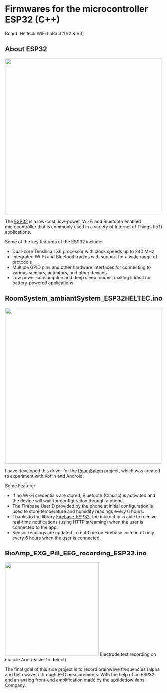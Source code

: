 # Firmwares for the microcontroller ESP32 (C++)
Board: Helteck WiFi LoRa 32(V2 & V3)

## About ESP32
<img src="https://user-images.githubusercontent.com/21226834/235464446-6779fa98-fdd9-4564-8f1c-ca7764851655.png" width="500">

The [ESP32](https://www.espressif.com/en/products/socs/esp32) is a low-cost, low-power, Wi-Fi and Bluetooth enabled microcontroller that is commonly used in a variety of Internet of Things (IoT) applications.

Some of the key features of the ESP32 include:

- Dual-core Tensilica LX6 processor with clock speeds up to 240 MHz
- Integrated Wi-Fi and Bluetooth radios with support for a wide range of protocols
- Multiple GPIO pins and other hardware interfaces for connecting to various sensors, actuators, and other devices
- Low power consumption and deep sleep modes, making it ideal for battery-powered applications

## RoomSystem_ambiantSystem_ESP32HELTEC.ino
<img src="https://user-images.githubusercontent.com/21226834/235457033-428f8851-c87e-459a-891a-dc784a094a4d.jpg" width="500">

I have developed this driver for the [RoomSytem](https://github.com/MattAzerty/RoomSystem) project, which was created to experiment with Kotlin and Android.

Some Feature:
- If no Wi-Fi credentials are stored, Bluetooth (Classic) is activated and the device will wait for configuration through a phone.
- The Firebase UserID provided by the phone at initial configuration is used to store temperature and humidity readings every 6 hours.
- Thanks to the library [Firebase-ESP32](https://github.com/mobizt/Firebase-ESP32), the microchip is able to receive real-time notifications (using HTTP streaming) when the user is connected to the app.
- Sensor readings are updated in real-time on Firebase instead of only every 6 hours when the user is connected.

## BioAmp_EXG_Pill_EEG_recording_ESP32.ino
<img src="https://user-images.githubusercontent.com/21226834/235460151-26c4f648-89e7-479d-8dcf-a0b71a80d0a8.jpg" height="300">
Electrode test recording on muscle Arm (easier to detect)


The final goal of this side project is to record brainwave frequencies (alpha and beta waves) through EEG measurements.
With the help of an ESP32 and [an analog front-end amplification](https://github.com/upsidedownlabs/BioAmp-EXG-Pill/blob/main/software/EEGFilter/EEGFilter.ino) made by the upsidedownlabs Company.
